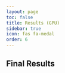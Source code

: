 ```yaml
---
layout: page
toc: false
title: Results (GPU)
sidebar: true
icon: fas fa-medal
order: 6
---
```



## Final Results

